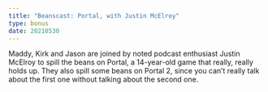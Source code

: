 ```yaml
---
title: "Beanscast: Portal, with Justin McElroy"
type: bonus
date: 20210530
---
```

Maddy, Kirk and Jason are joined by noted podcast enthusiast Justin McElroy to spill the beans on Portal, a 14-year-old game that really, really holds up. They also spill some beans on Portal 2, since you can’t really talk about the first one without talking about the second one.